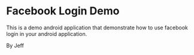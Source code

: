 Facebook Login Demo
===================
This is a demo android application that demonstrate how to use facebook login in your android application.

By Jeff